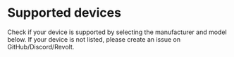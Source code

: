 # Supported devices

Check if your device is supported by selecting the manufacturer and model below. If your device is not listed, please
create an issue on GitHub/Discord/Revolt.

<script setup>
import DeviceSupport from "/components/DeviceSupport.vue";
</script>

<DeviceSupport />

